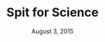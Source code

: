 ---
title: Spit for Science
date: August 3, 2015
thumbnail: /assets/projects/spit-for-science/thumbnail.jpg
links:
    - {name: Website, icon: fas fa-link, link: https://spit4science.vcu.edu}
short_desc: Developed command line tools to filter, query, and calculate polygenic risk scores of S4S participants.
---